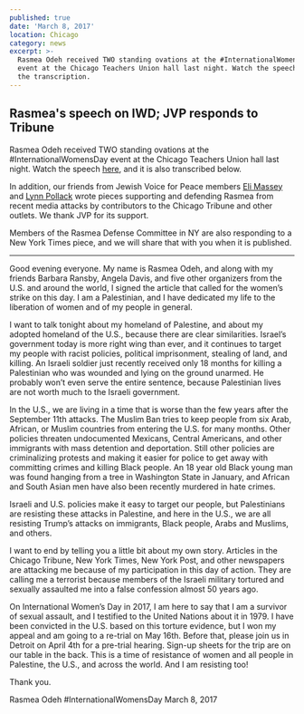 ```yaml
---
published: true
date: 'March 8, 2017'
location: Chicago
category: news
excerpt: >-
  Rasmea Odeh received TWO standing ovations at the #InternationalWomensDay
  event at the Chicago Teachers Union hall last night. Watch the speech and read
  the transcription.
---
```

## Rasmea's speech on IWD; JVP responds to Tribune

Rasmea Odeh received TWO standing ovations at the #InternationalWomensDay event at the Chicago Teachers Union hall last night. Watch the speech [here](https://www.facebook.com/USPCN/videos/1478392545528916/), and it is also transcribed below.
 
In addition, our friends from Jewish Voice for Peace members [Eli Massey](http://www.chicagotribune.com/news/opinion/commentary/ct-israel-palestine-rasmieh-odeh-jewish-perspec-0309-md-20170308-story.html) and [Lynn Pollack](http://www.chicagotribune.com/news/opinion/letters/ct-rasmieh-yousef-odeh-a-woman-of-resilience-and-grace-20170307-story.html) wrote pieces supporting and defending Rasmea from recent media attacks by contributors to the Chicago Tribune and other outlets. We thank JVP for its support. 
 
Members of the Rasmea Defense Committee in NY are also responding to a New York Times piece, and we will share that with you when it is published.

___

Good evening everyone.  My name is Rasmea Odeh, and along with my friends Barbara Ransby, Angela Davis, and five other organizers from the U.S. and around the world, I signed the article that called for the women’s strike on this day.  I am a Palestinian, and I have dedicated my life to the liberation of women and of my people in general. 
 
I want to talk tonight about my homeland of Palestine, and about my adopted homeland of the U.S., because there are clear similarities.  Israel’s government today is more right wing than ever, and it continues to target my people with racist policies, political imprisonment, stealing of land, and killing.  An Israeli soldier just recently received only 18 months for killing a Palestinian who was wounded and lying on the ground unarmed. He probably won’t even serve the entire sentence, because Palestinian lives are not worth much to the Israeli government.
 
In the U.S., we are living in a time that is worse than the few years after the September 11th attacks.  The Muslim Ban tries to keep people from six Arab, African, or Muslim countries from entering the U.S. for many months.  Other policies threaten undocumented Mexicans, Central Americans, and other immigrants with mass detention and deportation.  Still other policies are criminalizing protests and making it easier for police to get away with committing crimes and killing Black people.   An 18 year old Black young man was found hanging from a tree in Washington State in January, and African and South Asian men have also been recently murdered in hate crimes. 
 
Israeli and U.S. policies make it easy to target our people, but Palestinians are resisting these attacks in Palestine, and here in the U.S., we are all resisting Trump’s attacks on immigrants, Black people, Arabs and Muslims, and others. 
 
I want to end by telling you a little bit about my own story.  Articles in the Chicago Tribune, New York Times, New York Post, and other newspapers are attacking me because of my participation in this day of action.  They are calling me a terrorist because members of the Israeli military tortured and sexually assaulted me into a false confession almost 50 years ago. 
 
On International Women’s Day in 2017, I am here to say that I am a survivor of sexual assault, and I testified to the United Nations about it in 1979.  I have been convicted in the U.S. based on this torture evidence, but I won my appeal and am going to a re-trial on May 16th.  Before that, please join us in Detroit on April 4th for a pre-trial hearing.  Sign-up sheets for the trip are on our table in the back.  This is a time of resistance of women and all people in Palestine, the U.S., and across the world.  And I am resisting too! 
 
Thank you.
 
Rasmea Odeh
#InternationalWomensDay
March 8, 2017
